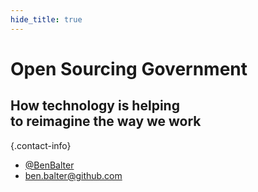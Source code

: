 ```yaml
---
hide_title: true
---
```


# Open Sourcing Government
## How technology is helping<br /> to reimagine the way we work

{.contact-info}
* [@BenBalter](http://twitter.com/benbalter)
* [ben.balter@github.com](mailto:ben.balter@github.com)